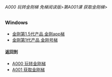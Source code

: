 ###### A000 玩转金刚梯 免梯阅读版>第A001课 获取金刚梯>

### Windows 

- [金刚第1.5代产品 金刚app梯 ](https://github.com/a2zitpro/web/blob/master/LadderFree/LadderGet/Windows/LadderApp.md)
- [金刚第1代产品 金刚号梯  ](https://github.com/a2zitpro/web/blob/master/LadderFree/LadderGet/Windows/Win7/LadderKKID.md)



#### 返回到
- [A000 玩转金刚梯](https://github.com/a2zitpro/web/blob/master/LadderFree/main.md)
- [A001 获取金刚梯](https://github.com/a2zitpro/web/blob/master/LadderFree/LadderGet/LadderGet.md)





